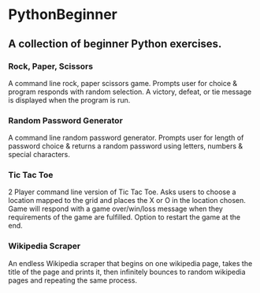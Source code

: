# PythonBeginner

## A collection of beginner Python exercises.

### Rock, Paper, Scissors
A command line rock, paper scissors game. Prompts user for choice & program responds with random selection. A victory, defeat, or tie message is displayed when the program is run. 

### Random Password Generator
A command line random password generator. Prompts user for length of password choice & returns a random password using letters, numbers & special characters. 

### Tic Tac Toe
2 Player command line version of Tic Tac Toe. Asks users to choose a location mapped to the grid and places the X or O in the location chosen. Game will respond with a game over/win/loss message when they requirements of the game are fulfilled. Option to restart the game at the end. 

### Wikipedia Scraper
An endless Wikipedia scraper that begins on one wikipedia page, takes the title of the page and prints it, then infinitely bounces to random wikipedia pages and repeating the same process. 